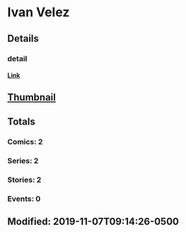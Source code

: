 # Ivan  Velez 
## Details
### detail
#### [Link](http://marvel.com/comics/creators/13390/ivan_velez?utm_campaign=apiRef&utm_source=225578a89fc76f3d20fbffda5d17a88d)
## [Thumbnail](http://i.annihil.us/u/prod/marvel/i/mg/b/40/image_not_available.jpg)
## Totals
### Comics: 2
### Series: 2
### Stories: 2
### Events: 0
## Modified: 2019-11-07T09:14:26-0500